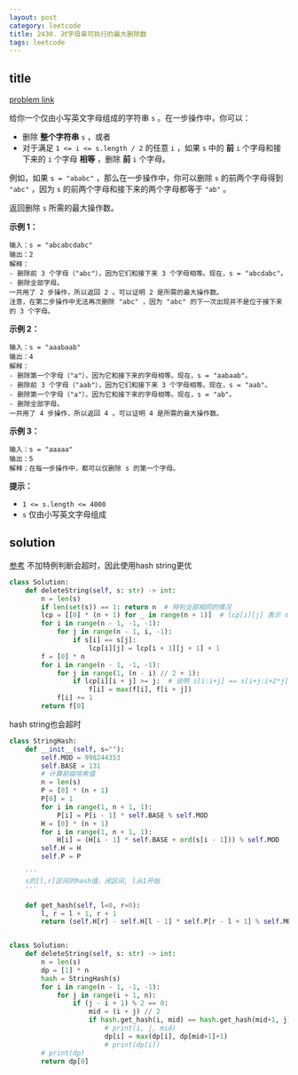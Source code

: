 ```yaml
---
layout: post
category: leetcode
title: 2430. 对字母串可执行的最大删除数
tags: leetcode
---
```


## title
[problem link](https://leetcode.cn/problems/maximum-deletions-on-a-string/)

给你一个仅由小写英文字母组成的字符串 `s` 。在一步操作中，你可以：

- 删除 **整个字符串** `s` ，或者
- 对于满足 `1 <= i <= s.length / 2` 的任意 `i` ，如果 `s` 中的 **前** `i` 个字母和接下来的 `i` 个字母 **相等** ，删除 **前** `i` 个字母。

例如，如果 `s = "ababc"` ，那么在一步操作中，你可以删除 `s` 的前两个字母得到 `"abc"` ，因为 `s` 的前两个字母和接下来的两个字母都等于 `"ab"` 。

返回删除 `s` 所需的最大操作数。

 

**示例 1：**

```
输入：s = "abcabcdabc"
输出：2
解释：
- 删除前 3 个字母（"abc"），因为它们和接下来 3 个字母相等。现在，s = "abcdabc"。
- 删除全部字母。
一共用了 2 步操作，所以返回 2 。可以证明 2 是所需的最大操作数。
注意，在第二步操作中无法再次删除 "abc" ，因为 "abc" 的下一次出现并不是位于接下来的 3 个字母。
```

**示例 2：**

```
输入：s = "aaabaab"
输出：4
解释：
- 删除第一个字母（"a"），因为它和接下来的字母相等。现在，s = "aabaab"。
- 删除前 3 个字母（"aab"），因为它们和接下来 3 个字母相等。现在，s = "aab"。 
- 删除第一个字母（"a"），因为它和接下来的字母相等。现在，s = "ab"。
- 删除全部字母。
一共用了 4 步操作，所以返回 4 。可以证明 4 是所需的最大操作数。
```

**示例 3：**

```
输入：s = "aaaaa"
输出：5
解释：在每一步操作中，都可以仅删除 s 的第一个字母。
```

 

**提示：**

- `1 <= s.length <= 4000`
- `s` 仅由小写英文字母组成

## solution

[参考](https://leetcode.cn/problems/maximum-deletions-on-a-string/solution/xian-xing-dppythonjavacgo-by-endlesschen-gpx9/)  不加特例判断会超时，因此使用hash string更优

```python
class Solution:
    def deleteString(self, s: str) -> int:
        n = len(s)
        if len(set(s)) == 1: return n  # 特判全部相同的情况
        lcp = [[0] * (n + 1) for _ in range(n + 1)]  # lcp[i][j] 表示 s[i:] 和 s[j:] 的最长公共前缀
        for i in range(n - 1, -1, -1):
            for j in range(n - 1, i, -1):
                if s[i] == s[j]:
                    lcp[i][j] = lcp[i + 1][j + 1] + 1
        f = [0] * n
        for i in range(n - 1, -1, -1):
            for j in range(1, (n - i) // 2 + 1):
                if lcp[i][i + j] >= j:  # 说明 s[i:i+j] == s[i+j:i+2*j]
                    f[i] = max(f[i], f[i + j])
            f[i] += 1
        return f[0]
```

hash string也会超时



```python
class StringHash:
    def __init__(self, s=""):
        self.MOD = 998244353
        self.BASE = 131
        # 计算前缀哈希值
        n = len(s)
        P = [0] * (n + 1)
        P[0] = 1
        for i in range(1, n + 1, 1):
            P[i] = P[i - 1] * self.BASE % self.MOD
        H = [0] * (n + 1)
        for i in range(1, n + 1, 1):
            H[i] = (H[i - 1] * self.BASE + ord(s[i - 1])) % self.MOD
        self.H = H
        self.P = P

    '''
    s的[l,r]区间的hash值，闭区间, l从1开始
    '''

    def get_hash(self, l=0, r=0):
        l, r = l + 1, r + 1
        return (self.H[r] - self.H[l - 1] * self.P[r - l + 1] % self.MOD + self.MOD) % self.MOD


class Solution:
    def deleteString(self, s: str) -> int:
        n = len(s)
        dp = [1] * n
        hash = StringHash(s)
        for i in range(n - 1, -1, -1):
            for j in range(i + 1, n):
                if (j - i + 1) % 2 == 0:
                    mid = (i + j) // 2
                    if hash.get_hash(i, mid) == hash.get_hash(mid+1, j):
                        # print(i, j, mid)
                        dp[i] = max(dp[i], dp[mid+1]+1)
                        # print(dp[i])
        # print(dp)
        return dp[0]
```

